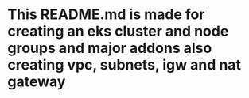 # This README.md is made for creating an eks cluster and node groups and major addons also creating vpc, subnets, igw and nat gateway
